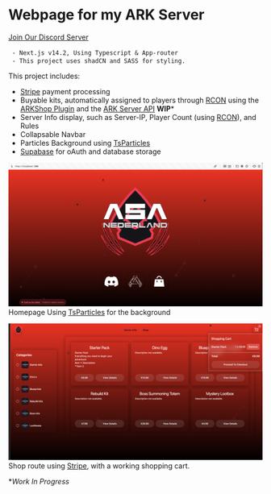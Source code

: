 # Webpage for my ARK Server

[Join Our Discord Server](https://discord.gg/46cJAE9z4h)
```
 - Next.js v14.2, Using Typescript & App-router
 - This project uses shadCN and SASS for styling.
```

This project includes:
- [Stripe](https://docs.stripe.com/api) payment processing
- Buyable kits, automatically assigned to players through [RCON](https://www.npmjs.com/package/rcon-client) using the [ARKShop Plugin](https://ark-server-api.com/resources/asa-arkshop.34/) and the [ARK Server API](https://ark-server-api.com/) **WIP***
- Server Info display, such as Server-IP, Player Count (using [RCON](https://www.npmjs.com/package/rcon-client)), and Rules 
- Collapsable Navbar
- Particles Background using [TsParticles](https://particles.js.org/)
- [Supabase](https://supabase.com/) for oAuth and database storage

![homepage](./public/images/Homepage.png)
Homepage Using [TsParticles](https://particles.js.org/) for the background

![shoppingpage](./public/images/ShopPage.png)
Shop route using [Stripe](https://docs.stripe.com/api), with a working shopping cart.

**Work In Progress*